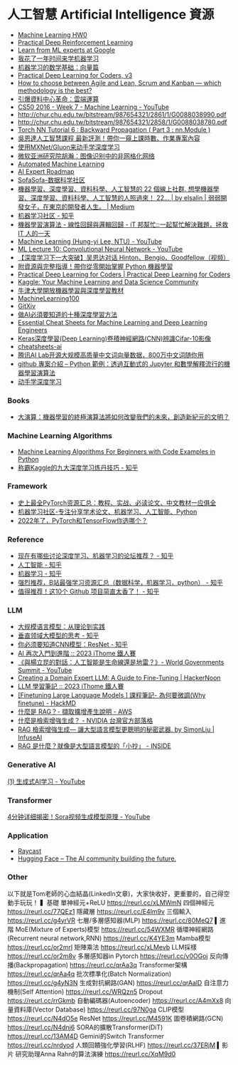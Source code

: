 # 人工智慧 Artificial Intelligence 資源

- [Machine Learning HW0](http://speech.ee.ntu.edu.tw/~tlkagk/courses_ML17_2.html)
- [Practical Deep Reinforcement Learning](https://github.com/PacktPublishing/Practical-Deep-Reinforcement-Learning)
- [Learn from ML experts at Google](https://ai.google/education#%3Fmodal_active=none)
- [我花了一年时间来学机器学习](http://mp.weixin.qq.com/s/akbCpy-6B7aszZsVwCCnLg)
- [机器学习的数学基础：向量篇](http://hahack.com/math/math-vector/?hmsr=toutiao.io&utm_medium=toutiao.io&utm_source=toutiao.io)
- [Practical Deep Learning for Coders, v3](http://course.fast.ai)
- [How to choose between Agile and Lean, Scrum and Kanban — which methodology is the best?](https://realtimeboard.com/blog/choose-between-agile-lean-scrum-kanban/#.WK1Vrxhh2V4)
- [引爆資料中心革命：雲端運算](https://www.stockfeel.com.tw/%E5%BC%95%E7%88%86%E8%B3%87%E6%96%99%E4%B8%AD%E5%BF%83%E9%9D%A9%E5%91%BD%EF%BC%9A%E9%9B%B2%E7%AB%AF%E9%81%8B%E7%AE%97/)
- [CS50 2016 - Week 7 - Machine Learning - YouTube](https://www.youtube.com/watch?app=desktop&v=dgt6IfEXgDk)
- http://chur.chu.edu.tw/bitstream/987654321/2861/1/G0088038990.pdf
- http://chur.chu.edu.tw/bitstream/987654321/2858/1/G0088038780.pdf
- [Torch NN Tutorial 6 : Backward Propagation ( Part 3 : nn.Module )](https://ckmarkoh.github.io/)
- [吳恩達人工智慧課程 最新評測！帶你一窺上課時數、作業專案內容](https://buzzorange.com/techorange/2017/08/10/try-out-deeplearning-ai/)
- [使用MXNet/Gluon来动手学深度学习](https://zhuanlan.zhihu.com/gluon)
- [微软亚洲研究院胡瀚：图像识别中的非网格化网络](https://v.douyu.com/author/QR7Wlz2XmwyK)
- [Automated Machine Learning](https://www.automl.org/wp-content/uploads/2019/05/AutoML_Book.pdf)
- [AI Expert Roadmap](https://github.com/AMAI-GmbH/AI-Expert-Roadmap)
- [SofaSofa-数据科学社区](http://sofasofa.io/index.php)
- [機器學習、深度學習、資料科學、人工智慧的 22 個線上社群. 想學機器學習、深度學習、資料科學、人工智慧的人照過來！ 22… | by elsalin | 弱弱開發女子，在東京的開發者人生。 | Medium](https://medium.com/%E5%BC%B1%E5%BC%B1%E9%96%8B%E7%99%BC%E5%A5%B3%E5%AD%90-%E5%9C%A8%E6%9D%B1%E4%BA%AC%E7%9A%84%E9%96%8B%E7%99%BC%E8%80%85%E4%BA%BA%E7%94%9F/%E6%A9%9F%E5%99%A8%E5%AD%B8%E7%BF%92-%E6%B7%B1%E5%BA%A6%E5%AD%B8%E7%BF%92-%E8%B3%87%E6%96%99%E7%A7%91%E5%AD%B8-%E4%BA%BA%E5%B7%A5%E6%99%BA%E6%85%A7%E7%9A%84-22-%E5%80%8B%E7%B7%9A%E4%B8%8A%E7%A4%BE%E7%BE%A4-eb5df4ce7cb6)
- [机器学习社区 - 知乎](https://www.zhihu.com/people/chen-xi-63-33-5)
- [機器學習演算法 - 線性回歸與邏輯回歸 - iT 邦幫忙::一起幫忙解決難題，拯救 IT 人的一天](https://ithelp.ithome.com.tw/articles/10187739)
- [Machine Learning (Hung-yi Lee, NTU) - YouTube](https://www.youtube.com/playlist?list=PLJV_el3uVTsPy9oCRY30oBPNLCo89yu49)
- [ML Lecture 10: Convolutional Neural Network - YouTube](https://www.youtube.com/watch?v=FrKWiRv254g&app=desktop)
- [【深度学习下一大突破】吴恩达对话 Hinton、Bengio、Goodfellow（视频）](http://www.sohu.com/a/163579537_473283?fref=gc&dti=1695086797480421)
- [附資源與完整指導！帶你從零開始掌握 Python 機器學習](https://buzzorange.com/techorange/2017/08/18/learn-machine-learning-and-python-in-14-steps/)
- [Practical Deep Learning for Coders | Practical Deep Learning for Coders](https://course.fast.ai/)
- [Kaggle: Your Machine Learning and Data Science Community](https://www.kaggle.com/)
- [牛津大學開放機器學習與深度學習教材](https://www.cs.ox.ac.uk/people/nando.defreitas/machinelearning/)
- [MachineLearning100](https://github.com/MachineLearning100)
- [GitXiv](http://www.gitxiv.com)
- [做AI必須要知道的十種深度學習方法](http://bangqu.com/6hGad4.html)
- [Essential Cheat Sheets for Machine Learning and Deep Learning Engineers](https://startupsventurecapital.com/essential-cheat-sheets-for-machine-learning-and-deep-learning-researchers-efb6a8ebd2e5)
- [Keras深度學習(Deep Learning)卷積神經網路(CNN)辨識Cifar-10影像](http://tensorflowkeras.blogspot.tw/2017/10/kerasdeep-learningcnncifar-10.html)
- [cheatsheets-ai](https://github.com/kailashahirwar/cheatsheets-ai)
- [腾讯AI Lab开源大规模高质量中文词向量数据，800万中文词随你用](https://ai.tencent.com/ailab/zh/news/detial/?id=22)
- [github 專案介紹 – Python 範例：透過互動式的 Jupyter 和數學解釋流行的機器學習演算法](https://softnshare.com/github-machine-learning-octave/?fbclid=IwAR1ZZ9W9C0HhGS3-QDccFoBBQcUiw1qjYVK_Jbwupu_eGtiXsSO3P0t0wpU)
- [动手学深度学习](https://github.com/d2l-ai/d2l-zh?fbclid=IwAR0DmrRo4Kgp_-JwvDWCvKWt3moKd2V2QHjPqJ9NC9VprmT01SrvEN_kw58)


### Books
- [大演算：機器學習的終極演算法將如何改變我們的未來，創造新紀元的文明？](http://www.books.com.tw/products/0010722761)


### Machine Learning Algorithms
- [Machine Learning Algorithms For Beginners with Code Examples in Python](https://pub.towardsai.net/machine-learning-algorithms-for-beginners-with-python-code-examples-ml-19c6afd60daa)
- [称霸Kaggle的九大深度学习炼丹技巧 - 知乎](https://zhuanlan.zhihu.com/p/518189935)


### Framework
- [史上最全PyTorch资源汇总：教程、实战、必读论文、中文教材一应俱全](https://github.com/INTERMT/Awesome-PyTorch-Chinese)
- [机器学习社区-专注分享学术论文、机器学习、人工智能、Python](https://www.zhihu.com/column/c_1320399205467795456)
- [2022年了，PyTorch和TensorFlow你选哪个？](https://blog.csdn.net/cainiao_python/article/details/122053331)


### Reference
- [现在有哪些讨论深度学习、机器学习的论坛推荐？ - 知乎](https://www.zhihu.com/question/268499673)
- [人工智能 - 知乎](https://www.zhihu.com/topic/19551275/hot)
- [机器学习 - 知乎](https://www.zhihu.com/topic/19559450/hot)
- [强烈推荐，B站最强学习资源汇总（数据科学，机器学习，python） - 知乎](https://zhuanlan.zhihu.com/p/225901714)
- [值得推荐！这10个 Github 项目简直太香了！ - 知乎](https://zhuanlan.zhihu.com/p/466851139)


### LLM
- [大规模语言模型：从理论到实践](https://intro-llm.github.io/)
- [垂直领域大模型的思考 - 知乎](https://zhuanlan.zhihu.com/p/652645925)
- [你必须要知道CNN模型：ResNet - 知乎](https://zhuanlan.zhihu.com/p/31852747)
- [AI 再次入門到進階 :: 2023 iThome 鐵人賽](https://ithelp.ithome.com.tw/users/20092056/ironman/6112)
- [《與楊立昆的對話：人工智能是生命線還是地雷？》- World Governments Summit - YouTube](https://www.youtube.com/watch?v=3CvaAr72BnQ)
- [Creating a Domain Expert LLM: A Guide to Fine-Tuning | HackerNoon](https://hackernoon.com/creating-a-domain-expert-llm-a-guide-to-fine-tuning)
- [LLM 學習筆記 :: 2023 iThome 鐵人賽](https://ithelp.ithome.com.tw/users/20121763/ironman/6145)
- [[Finetuning Large Language Models ] 課程筆記- 為何要微調(Why finetune) - HackMD](https://hackmd.io/@YungHuiHsu/HJ6AT8XG6)
- [什麼是 RAG？- 擷取擴增產生說明 - AWS](https://aws.amazon.com/tw/what-is/retrieval-augmented-generation/)
- [什麼是檢索增強生成？ - NVIDIA 台灣官方部落格](https://blogs.nvidia.com.tw/2023/11/16/what-is-retrieval-augmented-generation/)
- [RAG 檢索增強生成— 讓大型語言模型更聰明的秘密武器. by SimonLiu | InfuseAI](https://blog.infuseai.io/rag-retrieval-augmented-generation-introduction-a5854cb6393e)
- [RAG 是什麼？就像是大型語言模型的「小抄」 - INSIDE](https://www.inside.com.tw/article/33991-what_is_rag)

### Generative AI
[(1) 生成式AI学习 - YouTube](https://www.youtube.com/playlist?list=PLiuLMb-dLdWJPpybrCYNhi6D9Vd4vz16i)

### Transformer
[4分钟详细揭密！Sora视频生成模型原理 - YouTube](https://www.youtube.com/watch?v=J0h9CWWi204&feature=youtu.be)

### Application
- [Raycast](https://www.raycast.com/)
- [Hugging Face – The AI community building the future.](https://huggingface.co/)




### Other

以下就是Tom老師的心血結晶(LinkedIn文章)，大家快收好，更重要的，自己得空動手玩玩！
▍基礎
單神經元+ReLU
https://reurl.cc/xLMWmN
四個神經元
https://reurl.cc/77QEz1
隱藏層
https://reurl.cc/E4lm9v
三個輸入
https://reurl.cc/g4yrVR
七層/多層感知器(MLP)
https://reurl.cc/80MeQ7
▍進階
MoE(Mixture of Experts)模型
https://reurl.cc/54WXMR
循環神經網路(Recurrent neural network,RNN)
https://reurl.cc/K4YE3m
Mamba模型
https://reurl.cc/or2mrl
矩陣乘法
https://reurl.cc/xLMevb
LLM採樣
https://reurl.cc/or2m8v
多層感知器in Pytorch
https://reurl.cc/v0OGoj
反向傳播(Backpropagation)
https://reurl.cc/qrAa3q
Transformer架構
https://reurl.cc/qrAa4q
批次標準化(Batch Normalization)
https://reurl.cc/g4yN3N
生成對抗網路(GAN)
https://reurl.cc/qrAalD
自注意力機制(Self Attention)
https://reurl.cc/WRQzn5
Dropout
https://reurl.cc/rrGkmb
自動編碼器(Autoencoder)
https://reurl.cc/A4mXx8
向量資料庫(Vector Database)
https://reurl.cc/97N0ga
CLIP模型
https://reurl.cc/N4dO5e
ResNet
https://reurl.cc/M4591K
圖卷積網路(GCN)
https://reurl.cc/N4dnj6
SORA的擴散Transformer(DiT)
https://reurl.cc/13AM4D
Gemini的Switch Transformer
https://reurl.cc/nrdyod
人類回饋強化學習(RLHF)
https://reurl.cc/37ERjM
▍影片
研究助理Anna Rahn的算法演練
https://reurl.cc/XqM9d0
